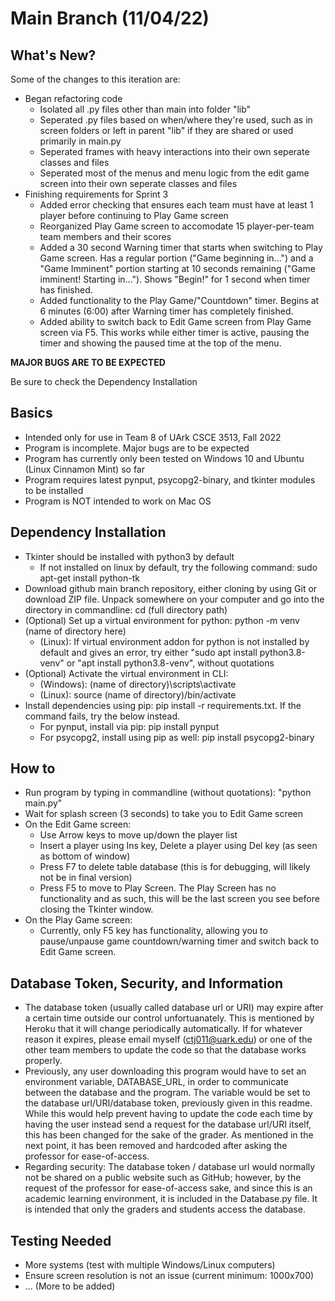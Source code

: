 # Main Branch (11/04/22)

## What's New?
Some of the changes to this iteration are:

* Began refactoring code
  * Isolated all .py files other than main into folder "lib"
  * Seperated .py files based on when/where they're used, such as in screen folders or left in parent "lib" if they are shared or used primarily in main.py
  * Seperated frames with heavy interactions into their own seperate classes and files
  * Seperated most of the menus and menu logic from the edit game screen into their own seperate classes and files
* Finishing requirements for Sprint 3
  * Added error checking that ensures each team must have at least 1 player before continuing to Play Game screen
  * Reorganized Play Game screen to accomodate 15 player-per-team team members and their scores
  * Added a 30 second Warning timer that starts when switching to Play Game screen. Has a regular portion ("Game beginning in...") and a "Game Imminent" portion starting at 10 seconds remaining ("Game imminent! Starting in..."). Shows "Begin!" for 1 second when timer has finished.
  * Added functionality to the Play Game/"Countdown" timer. Begins at 6 minutes (6:00) after Warning timer has completely finished.
  * Added ability to switch back to Edit Game screen from Play Game screen via F5. This works while either timer is active, pausing the timer and showing the paused time at the top of the menu.

**MAJOR BUGS ARE TO BE EXPECTED**

Be sure to check the Dependency Installation

## Basics
* Intended only for use in Team 8 of UArk CSCE 3513, Fall 2022
* Program is incomplete. Major bugs are to be expected
* Program has currently only been tested on Windows 10 and Ubuntu (Linux Cinnamon Mint) so far
* Program requires latest pynput, psycopg2-binary, and tkinter modules to be installed
* Program is NOT intended to work on Mac OS

## Dependency Installation
* Tkinter should be installed with python3 by default
  * If not installed on linux by default, try the following command: sudo apt-get install python-tk
* Download github main branch repository, either cloning by using Git or download ZIP file. Unpack somewhere on your computer and go into the directory in commandline: cd (full directory path)
* (Optional) Set up a virtual environment for python: python -m venv (name of directory here)
  * (Linux): If virtual environment addon for python is not installed by default and gives an error, try either "sudo apt install python3.8-venv" or "apt install python3.8-venv", without quotations
* (Optional) Activate the virtual environment in CLI: 
  * (Windows): (name of directory)\scripts\activate
  * (Linux): source (name of directory)/bin/activate
* Install dependencies using pip: pip install -r requirements.txt. If the command fails, try the below instead.
  * For pynput, install via pip: pip install pynput
  * For psycopg2, install using pip as well: pip install psycopg2-binary
  
## How to
* Run program by typing in commandline (without quotations): "python main.py"
* Wait for splash screen (3 seconds) to take you to Edit Game screen
* On the Edit Game screen:
  * Use Arrow keys to move up/down the player list
  * Insert a player using Ins key, Delete a player using Del key (as seen as bottom of window)
  * Press F7 to delete table database (this is for debugging, will likely not be in final version)
  * Press F5 to move to Play Screen. The Play Screen has no functionality and as such, this will be the last screen you see before closing the Tkinter window.
* On the Play Game screen:
  * Currently, only F5 key has functionality, allowing you to pause/unpause game countdown/warning timer and switch back to Edit Game screen.
 
## Database Token, Security, and Information
* The database token (usually called database url or URI)  may expire after a certain time outside our control unfortuanately. This is mentioned by Heroku that it will change periodically automatically. If for whatever reason it expires, please email myself (ctj011@uark.edu) or one of the other team members to update the code so that the database works properly.
* Previously, any user downloading this program would have to set an environment variable, DATABASE_URL, in order to communicate between the database and the program. The variable would be set to the database url/URI/database token, previously given in this readme. While this would help prevent having to update the code each time by having the user instead send a request for the database url/URI itself, this has been changed for the sake of the grader. As mentioned in the next point, it has been removed and hardcoded after asking the professor for ease-of-access.
* Regarding security: The database token / database url would normally not be shared on a public website such as GitHub; however, by the request of the professor for ease-of-access sake, and since this is an academic learning environment, it is included in the Database.py file. It is intended that only the graders and students access the database.

## Testing Needed
* More systems (test with multiple Windows/Linux computers)
* Ensure screen resolution is not an issue (current minimum: 1000x700)
* ... (More to be added)
